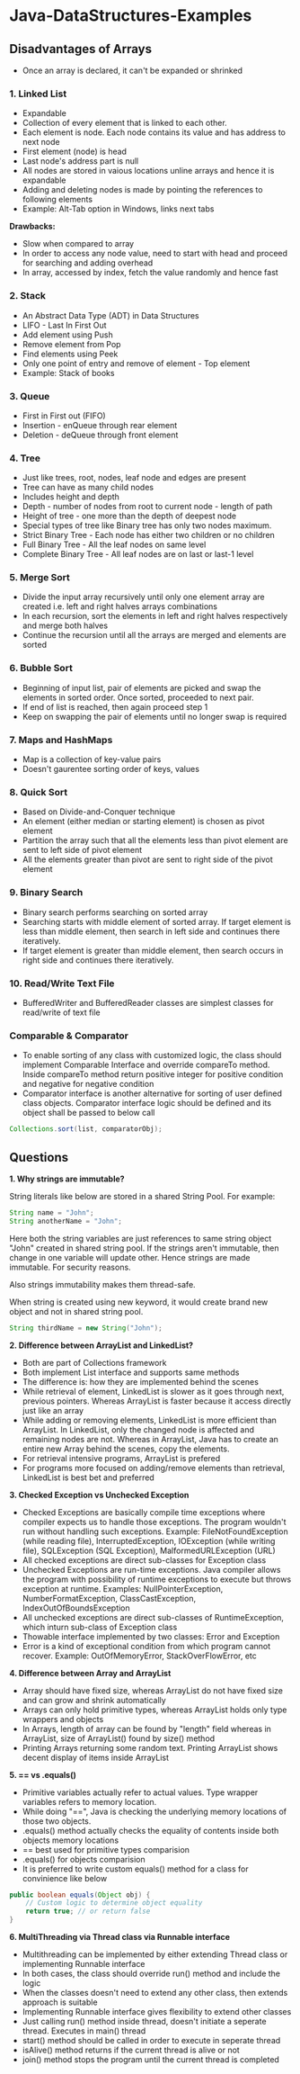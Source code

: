 # Java-DataStructures-Examples

## Disadvantages of Arrays
- Once an array is declared, it can't be expanded or shrinked

### 1. Linked List

- Expandable
- Collection of every element that is linked to each other.
- Each element is node. Each node contains its value and has address to next node
- First element (node) is head
- Last node's address part is null
- All nodes are stored in vaious locations unline arrays and hence it is expandable
- Adding and deleting nodes is made by pointing the references to following elements
- Example: Alt-Tab option in Windows, links next tabs

**Drawbacks:** 
- Slow when compared to array
- In order to access any node value, need to start with head and proceed for searching and adding overhead
- In array, accessed by index, fetch the value randomly and hence fast

### 2. Stack

- An Abstract Data Type (ADT) in Data Structures
- LIFO - Last In First Out
- Add element using Push
- Remove element from Pop
- Find elements using Peek
- Only one point of entry and remove of element - Top element
- Example: Stack of books

### 3. Queue

- First in First out (FIFO)
- Insertion - enQueue through rear element
- Deletion - deQueue through front element

### 4. Tree

- Just like trees, root, nodes, leaf node and edges are present
- Tree can have as many child nodes
- Includes height and depth
- Depth - number of nodes from root to current node - length of path
- Height of tree - one more than the depth of deepest node
- Special types of tree like Binary tree has only two nodes maximum.
- Strict Binary Tree - Each node has either two children or no children
- Full Binary Tree - All the leaf nodes on same level
- Complete Binary Tree - All leaf nodes are on last or last-1 level

### 5. Merge Sort

- Divide the input array recursively until only one element array are created i.e. left and right halves arrays combinations
- In each recursion, sort the elements in left and right halves respectively and merge both halves
- Continue the recursion until all the arrays are merged and elements are sorted

### 6. Bubble Sort

- Beginning of input list, pair of elements are picked and swap the elements in sorted order. Once sorted, proceeded to next pair. 
- If end of list is reached, then again proceed step 1
- Keep on swapping the pair of elements until no longer swap is required

### 7. Maps and HashMaps

- Map is a collection of key-value pairs
- Doesn't gaurentee sorting order of keys, values

### 8. Quick Sort

- Based on Divide-and-Conquer technique
- An element (either median or starting element) is chosen as pivot element
- Partition the array such that all the elements less than pivot element are sent to left side of pivot element
- All the elements greater than pivot are sent to right side of the pivot element

### 9. Binary Search

- Binary search performs searching on sorted array
- Searching starts with middle element of sorted array. If target element is less than middle element, then search in left side and continues there iteratively. 
- If target element is greater than middle element, then search occurs in right side and continues there iteratively.

### 10. Read/Write Text File

- BufferedWriter and BufferedReader classes are simplest classes for read/write of text file

### Comparable & Comparator

- To enable sorting of any class with customized logic, the class should implement Comparable Interface and override compareTo method. Inside compareTo method return positive integer for positive condition and negative for negative condition
- Comparator interface is another alternative for sorting of user defined class objects. Comparator interface logic should be defined and its object shall be passed to below call
```Java
Collections.sort(list, comparatorObj);
```

## Questions

**1. Why strings are immutable?**

String literals like below are stored in a shared String Pool. For example:

```Java
String name = "John";
String anotherName = "John";
```

Here both the string variables are just references to same string object "John" created in shared string pool. If the strings aren't immutable, then change in one variable will update other. Hence strings are made immutable. For security reasons.

Also strings immutability makes them thread-safe.

When string is created using new keyword, it would create brand new object and not in shared string pool.

```Java
String thirdName = new String("John");
```

**2. Difference between ArrayList and LinkedList?**
- Both are part of Collections framework
- Both implement List interface and supports same methods
- The difference is: how they are implemented behind the scenes
- While retrieval of element, LinkedList is slower as it goes through next, previous pointers. Whereas ArrayList is faster because it access directly just like an array
- While adding or removing elements, LinkedList is more efficient than ArrayList. In LinkedList, only the changed node is affected and remaining nodes are not. Whereas in ArrayList, Java has to create an entire new Array behind the scenes, copy the elements. 
- For retrieval intensive programs, ArrayList is prefered
- For programs more focused on adding/remove elements than retrieval, LinkedList is best bet and preferred

**3. Checked Exception vs Unchecked Exception**

- Checked Exceptions are basically compile time exceptions where compiler expects us to handle those exceptions. The program wouldn't run without handling such exceptions.
Example: FileNotFoundException (while reading file), InterruptedException, IOException (while writing file), SQLException (SQL Exception), MalformedURLException (URL)
- All checked exceptions are direct sub-classes for Exception class
- Unchecked Exceptions are run-time exceptions. Java compiler allows the program with possibility of runtime exceptions to execute but throws exception at runtime. Examples: NullPointerException, NumberFormatException, ClassCastException, IndexOutOfBoundsException
- All unchecked exceptions are direct sub-classes of RuntimeException, which inturn sub-class of Exception class
- Thowable interface implemented by two classes: Error and Exception
- Error is a kind of exceptional condition from which program cannot recover. Example: OutOfMemoryError, StackOverFlowError, etc

**4. Difference between Array and ArrayList**

- Array should have fixed size, whereas ArrayList do not have fixed size and can grow and shrink automatically
- Arrays can only hold primitive types, whereas ArrayList holds only type wrappers and objects
- In Arrays, length of array can be found by "length" field whereas in ArrayList, size of ArrayList() found by size() method   
- Printing Arrays returning some random text. Printing ArrayList shows decent display of items inside ArrayList

**5. == vs .equals()**

- Primitive variables actually refer to actual values. Type wrapper variables refers to memory location.
- While doing "==", Java is checking the underlying memory locations of those two objects.
- .equals() method actually checks the equality of contents inside both objects memory locations
- == best used for primitive types comparision
- .equals() for objects comparision
- It is preferred to write custom equals() method for a class for convinience like below
```Java
public boolean equals(Object obj) {
    // Custom logic to determine object equality
    return true; // or return false
}
```

**6. MultiThreading via Thread class via Runnable interface**
- Multithreading can be implemented by either extending Thread class or implementing Runnable interface
- In both cases, the class should override run() method and include the logic
- When the classes doesn't need to extend any other class, then extends approach is suitable
- Implementing Runnable interface gives flexibility to extend other classes
- Just calling run() method inside thread, doesn't initiate a seperate thread. Executes in main() thread
- start() method should be called in order to execute in seperate thread
- isAlive() method returns if the current thread is alive or not
- join() method stops the program until the current thread is completed